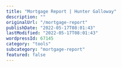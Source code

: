 ```yaml
---
title: "Mortgage Report | Hunter Galloway"
description: ""
originalUrl: "/mortgage-report"
publishDate: "2022-05-17T08:01:43"
lastModified: "2022-05-17T08:01:43"
wordpressId: 67145
category: "tools"
subcategory: "mortgage-report"
featured: false
---
```


<!-- Content needs to be added from WordPress -->
